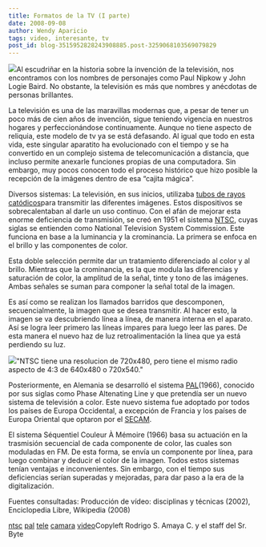 ```yaml
---
title: Formatos de la TV (I parte)
date: 2008-09-08
author: Wendy Aparicio
tags: video, interesante, tv
post_id: blog-3515952828243908885.post-3259068103569079829
---
```


[![](http://3.bp.blogspot.com/_JbB9KsZ238w/SMXzBQviuYI/AAAAAAAAAKA/Xsf7gOoBo4w/s320/a236%5B1%5D.jpg)](http://3.bp.blogspot.com/_JbB9KsZ238w/SMXzBQviuYI/AAAAAAAAAKA/Xsf7gOoBo4w/s1600-h/a236%5B1%5D.jpg)Al escudriñar en la historia sobre la invención de la televisión,
      nos encontramos con los nombres de personajes como Paul Nipkow y John Logie Baird. No
      obstante, la televisión es más que nombres y anécdotas de personas brillantes.

La televisión es una de las maravillas modernas que, a pesar de tener un poco
      más de cien años de invención, sigue teniendo vigencia en nuestros hogares y perfeccionándose
      continuamente. Aunque no tiene aspecto de reliquia, este modelo de tv ya se está defasando. Al
      igual que todo en esta vida, este singular aparatito ha evolucionado con el tiempo y se ha
      convertido en un complejo sistema de telecomunicación a distancia, que incluso permite
      anexarle funciones propias de una computadora.
Sin embargo, muy pocos conocen todo
      el proceso histórico que hizo posible la recepción de la imágenes dentro de esa “cajita
      mágica”.

Diversos sistemas:
La
      televisión, en sus inicios, utilizaba [tubos de rayos catódicos](http://es.wikipedia.org/wiki/CRT)para transmitir las diferentes imágenes. Estos dispositivos se
      sobrecalentaban al darle un uso continuo. Con el afán de mejorar esta enorme deficiencia de
      transmisión, se creó en 1951 el sistema [NTSC](http://es.wikipedia.org/wiki/NTSC), cuyas siglas se entienden como
      National Television System Commission. Este funciona en base a la luminancia y la crominancia.
      La primera se enfoca en el brillo y las componentes de color.

Esta
      doble selección permite dar un tratamiento diferenciado al color y al brillo. Mientras que la
      crominancia, es la que modula las diferencias y saturación de color, la amplitud de la señal,
      tinte y tono de las imágenes. Ambas señales se suman para componer la señal total de la
      imagen.

Es así como se realizan los llamados barridos que descomponen,
      secuencialmente, la imagen que se desea transmitir. Al hacer esto, la imagen se va
      descubriendo línea a línea, de manera interna en el aparato. Así se logra leer primero las
      líneas impares para luego leer las pares. De esta manera el nuevo haz de luz retroalimentación
      la línea que ya está perdiendo su luz.

[![](http://4.bp.blogspot.com/_ayvorITawE4/SMX273y5ObI/AAAAAAAABPI/Yh9K_VxH4c4/s200/ntsc_colorbars.png)](http://4.bp.blogspot.com/_ayvorITawE4/SMX273y5ObI/AAAAAAAABPI/Yh9K_VxH4c4/s1600-h/ntsc_colorbars.png)"NTSC tiene una resolucion
      de 720x480, pero tiene el mismo radio aspecto de 4:3 de 640x480 o 720x540."

Posteriormente, en Alemania se desarrolló el sistema
      [PAL](http://es.wikipedia.org/wiki/PAL)(1966), conocido por sus siglas
      como Phase Altenating Line y que pretendía ser un nuevo sistema de televisión a color. Este
      nuevo sistema fue adoptado por todos los países de Europa Occidental, a excepción de Francia y
      los países de Europa Oriental que optaron por el [SECAM](http://es.wikipedia.org/wiki/SECAM).

El
      sistema Séquentiel Couleur À Mémoire (1966) basa su actuación en la trasmisión secuencial de
      cada componente de color, las cuales son moduladas en FM. De esta forma, se envía un
      componente por línea, para luego combinar y deducir el color de la imagen.
Todos
      estos sistemas tenían ventajas e inconvenientes. Sin embargo, con el tiempo sus deficiencias
      serían superadas y mejoradas, para dar paso a la era de la digitalización.

Fuentes
      consultadas: Producción de vídeo: disciplinas y técnicas (2002), Enciclopedia Libre, Wikipedia
      (2008)

[ntsc](http://www.blogalaxia.com/tags/ntsc) [pal](http://www.blogalaxia.com/tags/pal) [tele](http://www.blogalaxia.com/tags/tele) [camara](http://www.blogalaxia.com/tags/camara) [video](http://www.blogalaxia.com/tags/video)Copyleft Rodrigo S. Amaya C. y el staff del Sr.
      Byte